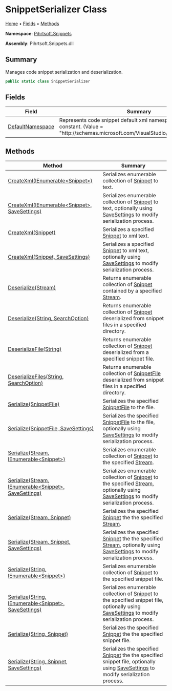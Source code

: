 <a name="_top"></a>

# SnippetSerializer Class

[Home](../../../README.md#_top) &#x2022; [Fields](#fields) &#x2022; [Methods](#methods)

**Namespace**: [Pihrtsoft.Snippets](../README.md#_top)

**Assembly**: Pihrtsoft\.Snippets\.dll

## Summary

Manages code snippet serialization and deserialization\.

```csharp
public static class SnippetSerializer
```

## Fields

| Field | Summary |
| ----- | ------- |
| [DefaultNamespace](DefaultNamespace/README.md#_top) | Represents code snippet default xml namespace\. This field is a constant\. \(Value = "http://schemas\.microsoft\.com/VisualStudio/2005/CodeSnippet"\) |

## Methods

| Method | Summary |
| ------ | ------- |
| [CreateXml(IEnumerable\<Snippet>)](CreateXml/README.md#Pihrtsoft_Snippets_SnippetSerializer_CreateXml_System_Collections_Generic_IEnumerable_Pihrtsoft_Snippets_Snippet__) | Serializes enumerable collection of [Snippet](../Snippet/README.md#_top) to text\. |
| [CreateXml(IEnumerable\<Snippet>, SaveSettings)](CreateXml/README.md#Pihrtsoft_Snippets_SnippetSerializer_CreateXml_System_Collections_Generic_IEnumerable_Pihrtsoft_Snippets_Snippet__Pihrtsoft_Snippets_SaveSettings_) | Serializes enumerable collection of [Snippet](../Snippet/README.md#_top) to text, optionally using [SaveSettings](../SaveSettings/README.md#_top) to modify serialization process\. |
| [CreateXml(Snippet)](CreateXml/README.md#Pihrtsoft_Snippets_SnippetSerializer_CreateXml_Pihrtsoft_Snippets_Snippet_) | Serializes a specified [Snippet](../Snippet/README.md#_top) to xml text\. |
| [CreateXml(Snippet, SaveSettings)](CreateXml/README.md#Pihrtsoft_Snippets_SnippetSerializer_CreateXml_Pihrtsoft_Snippets_Snippet_Pihrtsoft_Snippets_SaveSettings_) | Serializes a specified [Snippet](../Snippet/README.md#_top) to xml text, optionally using [SaveSettings](../SaveSettings/README.md#_top) to modify serialization process\. |
| [Deserialize(Stream)](Deserialize/README.md#Pihrtsoft_Snippets_SnippetSerializer_Deserialize_System_IO_Stream_) | Returns enumerable collection of [Snippet](../Snippet/README.md#_top) contained by a specified [Stream](https://docs.microsoft.com/en-us/dotnet/api/system.io.stream)\. |
| [Deserialize(String, SearchOption)](Deserialize/README.md#Pihrtsoft_Snippets_SnippetSerializer_Deserialize_System_String_System_IO_SearchOption_) | Returns enumerable collection of [Snippet](../Snippet/README.md#_top) deserialized from snippet files in a specified directory\. |
| [DeserializeFile(String)](DeserializeFile/README.md#_top) | Returns enumerable collection of [Snippet](../Snippet/README.md#_top) deserialized from a specified snippet file\. |
| [DeserializeFiles(String, SearchOption)](DeserializeFiles/README.md#_top) | Returns enumerable collection of [SnippetFile](../SnippetFile/README.md#_top) deserialized from snippet files in a specified directory\. |
| [Serialize(SnippetFile)](Serialize/README.md#Pihrtsoft_Snippets_SnippetSerializer_Serialize_Pihrtsoft_Snippets_SnippetFile_) | Serializes the specified [SnippetFile](../SnippetFile/README.md#_top) to the file\. |
| [Serialize(SnippetFile, SaveSettings)](Serialize/README.md#Pihrtsoft_Snippets_SnippetSerializer_Serialize_Pihrtsoft_Snippets_SnippetFile_Pihrtsoft_Snippets_SaveSettings_) | Serializes the specified [SnippetFile](../SnippetFile/README.md#_top) to the file, optionally using [SaveSettings](../SaveSettings/README.md#_top) to modify serialization process\. |
| [Serialize(Stream, IEnumerable\<Snippet>)](Serialize/README.md#Pihrtsoft_Snippets_SnippetSerializer_Serialize_System_IO_Stream_System_Collections_Generic_IEnumerable_Pihrtsoft_Snippets_Snippet__) | Serializes enumerable collection of [Snippet](../Snippet/README.md#_top) to the specified [Stream](https://docs.microsoft.com/en-us/dotnet/api/system.io.stream)\. |
| [Serialize(Stream, IEnumerable\<Snippet>, SaveSettings)](Serialize/README.md#Pihrtsoft_Snippets_SnippetSerializer_Serialize_System_IO_Stream_System_Collections_Generic_IEnumerable_Pihrtsoft_Snippets_Snippet__Pihrtsoft_Snippets_SaveSettings_) | Serializes enumerable collection of [Snippet](../Snippet/README.md#_top) to the specified [Stream](https://docs.microsoft.com/en-us/dotnet/api/system.io.stream), optionally using [SaveSettings](../SaveSettings/README.md#_top) to modify serialization process\. |
| [Serialize(Stream, Snippet)](Serialize/README.md#Pihrtsoft_Snippets_SnippetSerializer_Serialize_System_IO_Stream_Pihrtsoft_Snippets_Snippet_) | Serializes the specified [Snippet](../Snippet/README.md#_top) the the specified [Stream](https://docs.microsoft.com/en-us/dotnet/api/system.io.stream)\. |
| [Serialize(Stream, Snippet, SaveSettings)](Serialize/README.md#Pihrtsoft_Snippets_SnippetSerializer_Serialize_System_IO_Stream_Pihrtsoft_Snippets_Snippet_Pihrtsoft_Snippets_SaveSettings_) | Serializes the specified [Snippet](../Snippet/README.md#_top) the the specified [Stream](https://docs.microsoft.com/en-us/dotnet/api/system.io.stream), optionally using [SaveSettings](../SaveSettings/README.md#_top) to modify serialization process\. |
| [Serialize(String, IEnumerable\<Snippet>)](Serialize/README.md#Pihrtsoft_Snippets_SnippetSerializer_Serialize_System_String_System_Collections_Generic_IEnumerable_Pihrtsoft_Snippets_Snippet__) | Serializes enumerable collection of [Snippet](../Snippet/README.md#_top) to the specified snippet file\. |
| [Serialize(String, IEnumerable\<Snippet>, SaveSettings)](Serialize/README.md#Pihrtsoft_Snippets_SnippetSerializer_Serialize_System_String_System_Collections_Generic_IEnumerable_Pihrtsoft_Snippets_Snippet__Pihrtsoft_Snippets_SaveSettings_) | Serializes enumerable collection of [Snippet](../Snippet/README.md#_top) to the specified snippet file, optionally using [SaveSettings](../SaveSettings/README.md#_top) to modify serialization process\. |
| [Serialize(String, Snippet)](Serialize/README.md#Pihrtsoft_Snippets_SnippetSerializer_Serialize_System_String_Pihrtsoft_Snippets_Snippet_) | Serializes the specified [Snippet](../Snippet/README.md#_top) the the specified snippet file\. |
| [Serialize(String, Snippet, SaveSettings)](Serialize/README.md#Pihrtsoft_Snippets_SnippetSerializer_Serialize_System_String_Pihrtsoft_Snippets_Snippet_Pihrtsoft_Snippets_SaveSettings_) | Serializes the specified [Snippet](../Snippet/README.md#_top) the the specified snippet file, optionally using [SaveSettings](../SaveSettings/README.md#_top) to modify serialization process\. |

